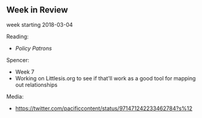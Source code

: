 ## Week in Review

week starting 2018-03-04

Reading:
* _Policy Patrons_

Spencer:
* Week 7
* Working on Littlesis.org to see if that'll work as a good tool for mapping out relationships

Media:
* https://twitter.com/pacificcontent/status/971471242233462784?s%12
